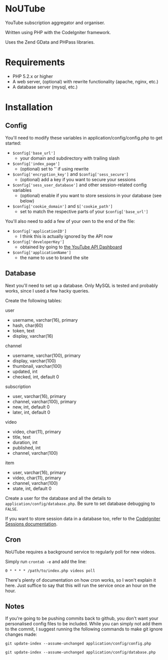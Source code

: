 NoUTube
=======

YouTube subscription aggregator and organiser.

Written using PHP with the CodeIgniter framework.

Uses the Zend GData and PHPass libraries.

Requirements
============

 - PHP 5.2.x or higher
 - A web server, (optional) with rewrite functionality (apache, nginx, etc.)
 - A database server (mysql, etc.)

Installation
============

Config
------

You'll need to modify these variables in application/config/config.php to get started:

 - `$config['base_url']`
   - your domain and subdirectory with trailing slash
 - `$config['index_page']`
   - (optional) set to '' if using rewrite
 - `$config['encryption_key']` and `$config['sess_secure']`
   - (optional) add a key if you want to secure your sessions
 - `$config['sess_user_database']` and other session-related config variables
   - (optional) enable if you want to store sessions in your database (see below)
 - `$config['cookie_domain']` and `$['cookie_path']`
   - set to match the respective parts of your `$config['base_url']`

You'll also need to add a few of your own to the end of the file:

 - `$config['applicationID']`
   - I think this is actually ignored by the API now
 - `$config['developerKey']`
   - obtained by going to [the YouTube API Dashboard](http://code.google.com/apis/youtube/dashboard)
 - `$config['applicationName']`
   - the name to use to brand the site

Database
--------

Next you'll need to set up a database. Only MySQL is tested and probably works, since I used a few hacky queries.

Create the following tables:

user
 - username, varchar(16), primary
 - hash, char(60)
 - token, text
 - display, varchar(16)

channel
 - username, varchar(100), primary
 - display, varchar(100)
 - thumbnail, varchar(100)
 - updated, int
 - checked, int, default 0

subscription
 - user, varchar(16), primary
 - channel, varchar(100), primary
 - new, int, default 0
 - later, int, default 0

video
 - video, char(11), primary
 - title, text
 - duration, int
 - published, int
 - channel, varchar(100)

item
 - user, varchar(16), primary
 - video, char(11), primary
 - channel, varchar(100)
 - state, int, default 0

Create a user for the database and all the details to `application/config/database.php`. Be sure to set database debugging to `FALSE`.

If you want to store session data in a database too, refer to the [CodeIgniter Sessions documentation](http://ellislab.com/codeigniter/user-guide/libraries/sessions.html).

Cron
----

NoUTube requires a background service to regularly poll for new videos.

Simply run `crontab -e` and add the line:

`0 * * * * /path/to/index.php videos poll`

There's plenty of documentation on how cron works, so I won't explain it here. Just suffice to say that this will run the service once an hour on the hour.

Notes
-----

If you're going to be pushing commits back to github, you don't want your personalised config files to be included. While you can simply not add them to the commit, I suggest running the following commands to make git ignore changes made:

 `git update-index --assume-unchanged application/config/config.php`

 `git update-index --assume-unchanged application/config/database.php`
